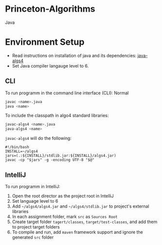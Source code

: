 # Princeton-Algorithms
Java

# Environment Setup
* Read instructions on installation of java and its dependencies: [java-algs4](http://algs4.cs.princeton.edu/mac/)
* Set Java compiler langauge level to 6.

## CLI
To run programm in the command line interface (CLI):
Normal
```bash
javac <name>.java
java <name>
```
To include the classpath in algo4 standard libraries:
```bash
javac-algs4 <name>.java
java-algs4 <name>
```

`javac-algs4` will do the following:
```
#!/bin/bash
INSTALL=~/algs4
jars=(.:${INSTALL}/stdlib.jar:${INSTALL}/algs4.jar)
javac -cp "$jars" -g -encoding UTF-8 "$@"
```

## IntelliJ
To run programm in IntelliJ:

1. Open the root director as the project root in IntelliJ
1. Set language level to 6
1. Add `~/algs4/algs4.jar` and `~/algs4/stdlib.jar` to project's external libraries
1. In each assignment folder, mark `src` as `Sources Root`
1. Create target folder `tagert/classes`, `target/test-classes`, and add them to project target folders
1. To compile and run, add `maven` framework support and ignore the generated `src` folder
